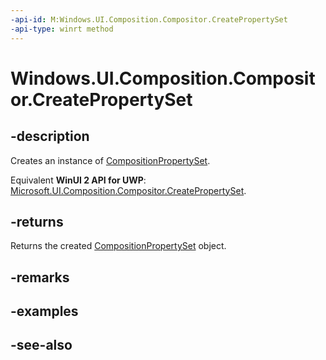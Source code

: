 ```yaml
---
-api-id: M:Windows.UI.Composition.Compositor.CreatePropertySet
-api-type: winrt method
---
```


<!-- Method syntax
public Windows.UI.Composition.CompositionPropertySet CreatePropertySet()
-->

# Windows.UI.Composition.Compositor.CreatePropertySet

## -description
Creates an instance of [CompositionPropertySet](compositionpropertyset.md).

Equivalent **WinUI 2 API for UWP**: [Microsoft.UI.Composition.Compositor.CreatePropertySet](/windows/winui/api/microsoft.ui.composition.compositor.createpropertyset).

## -returns
Returns the created [CompositionPropertySet](compositionpropertyset.md) object.

## -remarks

## -examples

## -see-also
